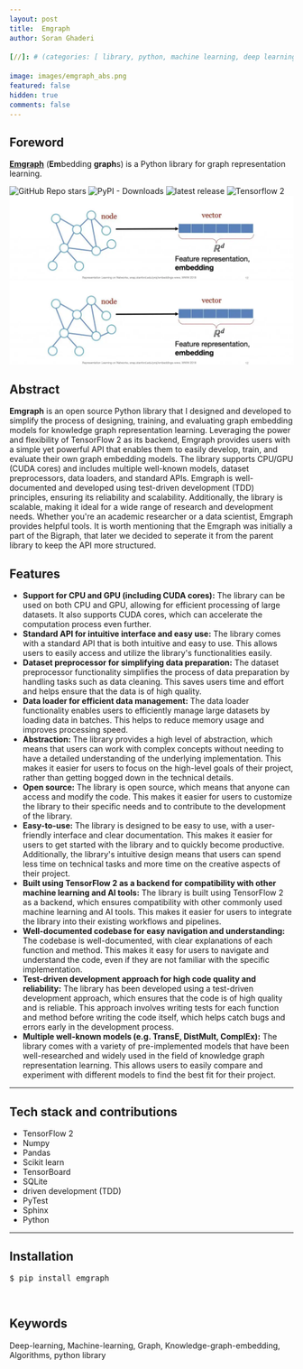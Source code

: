 ```yaml
---
layout: post
title:  Emgraph
author: Soran Ghaderi

[//]: # (categories: [ library, python, machine learning, deep learning, transformers ])

image: images/emgraph_abs.png
featured: false
hidden: true
comments: false
---
```


## Foreword
<b><a target="_blank" href="https://github.com/bi-graph/Emgraph">Emgraph</a></b> (<b>Em</b>bedding <b>graph</b>s) is a Python library for graph representation learning.

<div>
<img alt="GitHub Repo stars" src="https://img.shields.io/github/stars/bi-graph/emgraph?style=social">
<img alt="PyPI - Downloads" src="https://img.shields.io/pypi/dm/emgraph">
<img src="https://img.shields.io/pypi/v/emgraph.svg" alt="latest release" />
<img alt="Tensorflow 2" src="https://img.shields.io/badge/TensorFlow2-%23FF6F00.svg?style=flat&logo=TensorFlow&logoColor=white">
</div>

<div align="center">
<img alt="Emgraph" src="../images/emgraph_abs.png">

<img alt="Emgraph" src="../images/emgraph_abs.png" title="Emgraph">
</div>



[//]: # (Glad to introduce my personal blog. Possibly, I will share what I read daily about deep learning, robotics, neuroscience, mathematics etc.)
  
## Abstract
<b>Emgraph</b> is an open source Python library that I designed and developed to simplify the process of designing, training, 
and evaluating graph embedding models for knowledge graph representation learning. Leveraging the power and flexibility 
of TensorFlow 2 as its backend, Emgraph provides users with a simple yet powerful API that enables them to easily 
develop, train, and evaluate their own graph embedding models. The library supports CPU/GPU (CUDA cores) and includes 
multiple well-known models, dataset preprocessors, data loaders, and standard APIs. Emgraph is well-documented and 
developed using test-driven development (TDD) principles, ensuring its reliability and scalability. Additionally, the 
library is scalable, making it ideal for a wide range of research and development needs. Whether you're an academic 
researcher or a data scientist, Emgraph provides helpful tools.
It is worth mentioning that the Emgraph was initially a part of the Bigraph, that later we decided to seperate it from the parent library to keep the API more structured.

## Features

<ul>
    <li><b>Support for CPU and GPU (including CUDA cores):</b> The library can be used on both CPU and GPU, allowing for efficient processing of large datasets. It also supports CUDA cores, which can accelerate the computation process even further.</li>
    <li><b>Standard API for intuitive interface and easy use:</b> The library comes with a standard API that is both intuitive and easy to use. This allows users to easily access and utilize the library's functionalities easily.</li>
    <li><b>Dataset preprocessor for simplifying data preparation:</b> The dataset preprocessor functionality simplifies the process of data preparation by handling tasks such as data cleaning. This saves users time and effort and helps ensure that the data is of high quality.</li>
    <li><b>Data loader for efficient data management:</b> The data loader functionality enables users to efficiently manage large datasets by loading data in batches. This helps to reduce memory usage and improves processing speed.</li>
    <li><b>Abstraction:</b> The library provides a high level of abstraction, which means that users can work with complex concepts without needing to have a detailed understanding of the underlying implementation. This makes it easier for users to focus on the high-level goals of their project, rather than getting bogged down in the technical details.</li>
    <li><b>Open source:</b> The library is open source, which means that anyone can access and modify the code. This makes it easier for users to customize the library to their specific needs and to contribute to the development of the library.</li>
    <li><b>Easy-to-use:</b> The library is designed to be easy to use, with a user-friendly interface and clear documentation. This makes it easier for users to get started with the library and to quickly become productive. Additionally, the library's intuitive design means that users can spend less time on technical tasks and more time on the creative aspects of their project.</li>
    <li><b>Built using TensorFlow 2 as a backend for compatibility with other machine learning and AI tools:</b> The library is built using TensorFlow 2 as a backend, which ensures compatibility with other commonly used machine learning and AI tools. This makes it easier for users to integrate the library into their existing workflows and pipelines.</li>
    <li><b>Well-documented codebase for easy navigation and understanding:</b> The codebase is well-documented, with clear explanations of each function and method. This makes it easy for users to navigate and understand the code, even if they are not familiar with the specific implementation.</li>
    <li><b>Test-driven development approach for high code quality and reliability:</b> The library has been developed using a test-driven development approach, which ensures that the code is of high quality and is reliable. This approach involves writing tests for each function and method before writing the code itself, which helps catch bugs and errors early in the development process.</li>
    <li><b>Multiple well-known models (e.g. TransE, DistMult, ComplEx):</b> The library comes with a variety of pre-implemented models that have been well-researched and widely used in the field of knowledge graph representation learning. This allows users to easily compare and experiment with different models to find the best fit for their project.</li>

</ul>

-------------

## Tech stack and contributions

<ul>
    <li>TensorFlow 2</li>
    <li>Numpy</li>
    <li>Pandas</li>
    <li>Scikit learn</li>
    <li>TensorBoard</li>
    <li>SQLite</li>
    <li>driven development (TDD)</li>
    <li>PyTest</li>
    <li>Sphinx</li>
    <li>Python</li>

</ul>

-------------


## Installation
<pre>$ pip install emgraph</pre>

<br> 

## Keywords
Deep-learning, Machine-learning, Graph, Knowledge-graph-embedding, Algorithms, python library

[//]: # (I am holding a B.Eng. in computer eng. since 2018 and trying to learn new stuff in the mentioned areas whenever I have free time.)
[//]: # (During the past few years I've been working on different projects both in the industry and opensource.<br>)

[//]: # (<div>)

[//]: # (Some libraries and applications I've been involved in are as follows:)

[//]: # (<h4>Machine learning libraries</h4>)

[//]: # (<ul>)

[//]: # (<li><b>Emgraph</b>: A Python toolkit for knowledge graph embedding.)

[//]: # (<p>It helps the researchers to develop, evaluate, and benchmark their works easily. Currently, there are already a number of models implemented and more will be introduced shortly.)

[//]: # (At this time we're trying to optimize the underlying layers as well as simplifying the APIs even more.</p>)

[//]: # (</li>)

[//]: # (<li><b>Bigraph</b>: Bipartite-network link prediction in Python.</li>)

[//]: # (</ul>)

[//]: # ()
[//]: # (<h4>Applications</h4>)

[//]: # (<ul>)

[//]: # (<li><b>TASE: Telegram Audio Search Engine</b>: A lightning fast audio full-text search engine on top of Telegram</li>)

[//]: # (</ul>)

[//]: # (</div>)

[//]: # (<span class="spoiler">This post will be modified later.</span>)